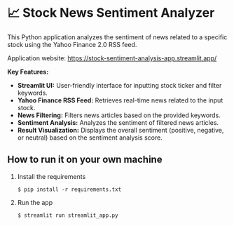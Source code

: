 # 📈 Stock News Sentiment Analyzer

This Python application analyzes the sentiment of news related to a specific stock using the Yahoo Finance 2.0 RSS feed. 

Application website: https://stock-sentiment-analysis-app.streamlit.app/

**Key Features:**

* **Streamlit UI:** User-friendly interface for inputting stock ticker and filter keywords.
* **Yahoo Finance RSS Feed:** Retrieves real-time news related to the input stock.
* **News Filtering:** Filters news articles based on the provided keywords.
* **Sentiment Analysis:** Analyzes the sentiment of filtered news articles.
* **Result Visualization:** Displays the overall sentiment (positive, negative, or neutral) based on the sentiment analysis score.

## How to run it on your own machine

1. Install the requirements

   ```
   $ pip install -r requirements.txt
   ```

2. Run the app

   ```
   $ streamlit run streamlit_app.py
   ```
